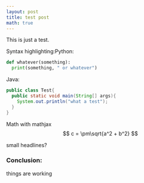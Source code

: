 ```yaml
---
layout: post
title: test post
math: true
---
```

This is just a test. 

Syntax highlighting:Python:

```python
def whatever(something):
  print(something, " or whatever")
```
Java:
```java
public class Test{
  public static void main(String[] args){
    System.out.println("what a test");
  }
}
```
Math with mathjax
$$
c = \pm\sqrt{a^2 + b^2}
$$

small headlines?

### Conclusion:

things are working
